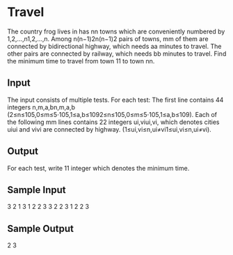 # Travel
The country frog lives in has nn towns which are conveniently numbered by 1,2,…,n1,2,…,n.
Among n(n−1)2n(n−1)2 pairs of towns, mm of them are connected by bidirectional highway, which needs aa minutes to travel. The other pairs are connected by railway, which needs bb minutes to travel.
Find the minimum time to travel from town 11 to town nn.

## Input
The input consists of multiple tests. For each test:
The first line contains 44 integers n,m,a,bn,m,a,b (2≤n≤105,0≤m≤5⋅105,1≤a,b≤1092≤n≤105,0≤m≤5⋅105,1≤a,b≤109). Each of the following mm lines contains 22 integers ui,viui,vi, which denotes cities uiui and vivi are connected by highway. (1≤ui,vi≤n,ui≠vi1≤ui,vi≤n,ui≠vi).

## Output
For each test, write 11 integer which denotes the minimum time.

## Sample Input
3 2 1 3
1 2
2 3
3 2 2 3
1 2
2 3

## Sample Output
2
3